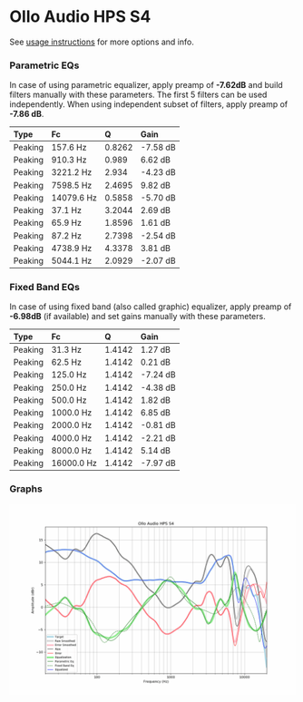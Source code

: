 # Ollo Audio HPS S4
See [usage instructions](https://github.com/jaakkopasanen/AutoEq#usage) for more options and info.

### Parametric EQs
In case of using parametric equalizer, apply preamp of **-7.62dB** and build filters manually
with these parameters. The first 5 filters can be used independently.
When using independent subset of filters, apply preamp of **-7.86 dB**.

| Type    | Fc         |      Q | Gain     |
|:--------|:-----------|:-------|:---------|
| Peaking | 157.6 Hz   | 0.8262 | -7.58 dB |
| Peaking | 910.3 Hz   | 0.989  | 6.62 dB  |
| Peaking | 3221.2 Hz  | 2.934  | -4.23 dB |
| Peaking | 7598.5 Hz  | 2.4695 | 9.82 dB  |
| Peaking | 14079.6 Hz | 0.5858 | -5.70 dB |
| Peaking | 37.1 Hz    | 3.2044 | 2.69 dB  |
| Peaking | 65.9 Hz    | 1.8596 | 1.61 dB  |
| Peaking | 87.2 Hz    | 2.7398 | -2.54 dB |
| Peaking | 4738.9 Hz  | 4.3378 | 3.81 dB  |
| Peaking | 5044.1 Hz  | 2.0929 | -2.07 dB |

### Fixed Band EQs
In case of using fixed band (also called graphic) equalizer, apply preamp of **-6.98dB**
(if available) and set gains manually with these parameters.

| Type    | Fc         |      Q | Gain     |
|:--------|:-----------|:-------|:---------|
| Peaking | 31.3 Hz    | 1.4142 | 1.27 dB  |
| Peaking | 62.5 Hz    | 1.4142 | 0.21 dB  |
| Peaking | 125.0 Hz   | 1.4142 | -7.24 dB |
| Peaking | 250.0 Hz   | 1.4142 | -4.38 dB |
| Peaking | 500.0 Hz   | 1.4142 | 1.82 dB  |
| Peaking | 1000.0 Hz  | 1.4142 | 6.85 dB  |
| Peaking | 2000.0 Hz  | 1.4142 | -0.81 dB |
| Peaking | 4000.0 Hz  | 1.4142 | -2.21 dB |
| Peaking | 8000.0 Hz  | 1.4142 | 5.14 dB  |
| Peaking | 16000.0 Hz | 1.4142 | -7.97 dB |

### Graphs
![](./Ollo%20Audio%20HPS%20S4.png)